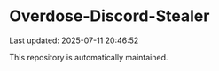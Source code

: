 # Overdose-Discord-Stealer

Last updated: 2025-07-11 20:46:52

This repository is automatically maintained.
